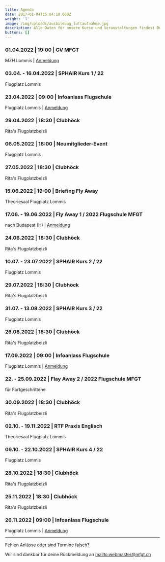 ```yaml
---
title: Agenda
date: 2017-01-04T15:04:10.000Z
weight: '1'
image: /img/uploads/ausbildung_luftaufnahme.jpg
description: Alle Daten für unsere Kurse und Veranstaltungen findest Du in unserer Agenda.
buttons: []
---
```

### 01.04.2022 | 19:00 | GV MFGT

MZH Lommis | [Anmeldung](https://doodle.com/meeting/participate/id/YaO8vRRb)

### 03.04. - 16.04.2022 | SPHAIR Kurs 1 / 22

Flugplatz Lommis

### 23.04.2022 | 09:00 | Infoanlass Flugschule

Flugplatz Lommis | [Anmeldung](https://docs.google.com/forms/d/e/1FAIpQLSd3JpxXrOxj7fl_Zm0az8h-jQsAsB1TOEE2-HsOPYoi29qRUw/viewform)

### 29.04.2022 | 18:30 | Clubhöck

Rita's Flugplatzbeizli

### 06.05.2022 | 18:00 | Neumitglieder-Event

Flugplatz Lommis

### 27.05.2022 | 18:30 | Clubhöck

Rita's Flugplatzbeizli

### 15.06.2022 | 19:00 | Briefing Fly Away

Theoriesaal Flugplatz Lommis

### 17.06. - 19.06.2022 | Fly Away 1 / 2022 Flugschule MFGT

nach Budapest (H) | [Anmeldung](https://doodle.com/poll/pu6udbk4yzxb6v6s)

### 24.06.2022 | 18:30 | Clubhöck

Rita's Flugplatzbeizli

### 10.07. - 23.07.2022 | SPHAIR Kurs 2 / 22

Flugplatz Lommis

### 29.07.2022 | 18:30 | Clubhöck

Rita's Flugplatzbeizli

### 31.07. - 13.08.2022 | SPHAIR Kurs 3 / 22

Flugplatz Lommis

### 26.08.2022 | 18:30 | Clubhöck

Rita's Flugplatzbeizli

### 17.09.2022 | 09:00 | Infoanlass Flugschule

Flugplatz Lommis | [Anmeldung](https://docs.google.com/forms/d/e/1FAIpQLSd3JpxXrOxj7fl_Zm0az8h-jQsAsB1TOEE2-HsOPYoi29qRUw/viewform)

### 22. - 25.09.2022 | Flay Away 2 / 2022 Flugschule MFGT

für Fortgeschrittene

### 30.09.2022 | 18:30 | Clubhöck

Rita's Flugplatzbeizli

### 02.10. - 19.11.2022 | RTF Praxis Englisch

Theoriesaal Flugplatz Lommis

### 09.10. - 22.10.2022 | SPHAIR Kurs 4 / 22

Flugplatz Lommis

### 28.10.2022 | 18:30 | Clubhöck

Rita's Flugplatzbeizli

### 25.11.2022 | 18:30 | Clubhöck

Rita's Flugplatzbeizli

### 26.11.2022 | 09:00 | Infoanlass Flugschule

Flugplatz Lommis | [Anmeldung](https://docs.google.com/forms/d/e/1FAIpQLSd3JpxXrOxj7fl_Zm0az8h-jQsAsB1TOEE2-HsOPYoi29qRUw/viewform)

<hr>

Fehlen Anlässe oder sind Termine falsch?

Wir sind dankbar für deine Rückmeldung an <mailto:webmaster@mfgt.ch>

